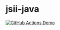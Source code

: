 # jsii-java
[![GitHub Actions Demo](https://github.com/desiby/jsii-java/actions/workflows/github-actions-demo.yml/badge.svg)](https://github.com/desiby/jsii-java/actions/workflows/github-actions-demo.yml)
